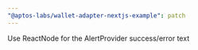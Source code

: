 ```yaml
---
"@aptos-labs/wallet-adapter-nextjs-example": patch
---
```


Use ReactNode for the AlertProvider success/error text
